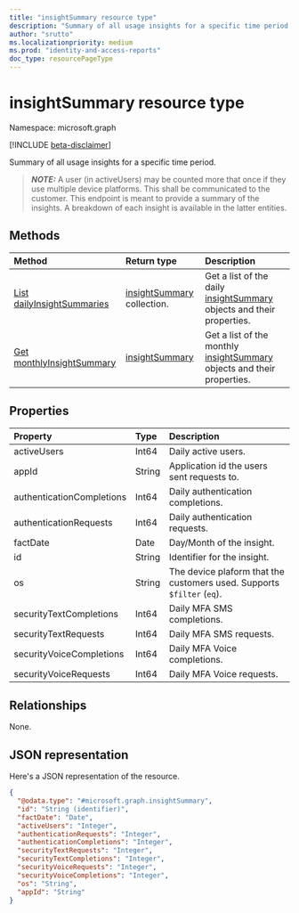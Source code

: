 ```yaml
---
title: "insightSummary resource type"
description: "Summary of all usage insights for a specific time period."
author: "srutto"
ms.localizationpriority: medium
ms.prod: "identity-and-access-reports"
doc_type: resourcePageType
---
```


# insightSummary resource type

Namespace: microsoft.graph

[!INCLUDE [beta-disclaimer](../../includes/beta-disclaimer.md)]

Summary of all usage insights for a specific time period.

> **_NOTE:_**
> A user (in activeUsers) may be counted more that once if they use multiple device platforms. This shall be communicated to the customer.
> This endpoint is meant to provide a summary of the insights. A breakdown of each insight is available in the latter entities.

## Methods
|Method|Return type|Description|
|:---|:---|:---|
|[List dailyInsightSummaries](../api/dailyuserinsightmetricsroot-list-summary.md)|[insightSummary](../resources/insightsummary.md) collection.|Get a list of the daily [insightSummary](../resources/insightsummary.md) objects and their properties.|
|[Get monthlyInsightSummary](../api/monthlyuserinsightmetricsroot-list-summary.md)|[insightSummary](../resources/insightsummary.md)|Get a list of the monthly [insightSummary](../resources/insightsummary.md) objects and their properties.|

## Properties
|Property|Type|Description|
|:---|:---|:---|
|activeUsers|Int64|Daily active users.|
|appId|String|Application id the users sent requests to.|
|authenticationCompletions|Int64|Daily authentication completions.|
|authenticationRequests|Int64|Daily authentication requests.|
|factDate|Date|Day/Month of the insight.|
|id|String|Identifier for the insight.|
|os|String|The device plaform that the customers used. Supports `$filter` (`eq`).|
|securityTextCompletions|Int64|Daily MFA SMS completions.|
|securityTextRequests|Int64|Daily MFA SMS requests.|
|securityVoiceCompletions|Int64|Daily MFA Voice completions.|
|securityVoiceRequests|Int64|Daily MFA Voice requests.|

## Relationships
None.

## JSON representation
Here's a JSON representation of the resource.
<!-- {
  "blockType": "resource",
  "keyProperty": "id",
  "@odata.type": "microsoft.graph.insightSummary",
  "openType": false
}
-->
``` json
{
  "@odata.type": "#microsoft.graph.insightSummary",
  "id": "String (identifier)",
  "factDate": "Date",
  "activeUsers": "Integer",
  "authenticationRequests": "Integer",
  "authenticationCompletions": "Integer",
  "securityTextRequests": "Integer",
  "securityTextCompletions": "Integer",
  "securityVoiceRequests": "Integer",
  "securityVoiceCompletions": "Integer",
  "os": "String",
  "appId": "String"
}
```

